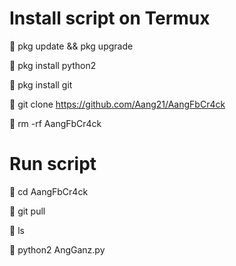 # Install script on Termux

🔗 pkg update && pkg upgrade

🔗 pkg install python2

🔗 pkg install git

🔗 git clone https://github.com/Aang21/AangFbCr4ck

🔗 rm -rf AangFbCr4ck

# Run script

🔗 cd AangFbCr4ck

🔗 git pull

🔗 ls

🔗 python2 AngGanz.py

